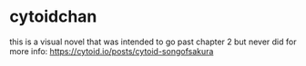 # cytoidchan

this is a visual novel that was intended to go past chapter 2 but never did
for more info: https://cytoid.io/posts/cytoid-songofsakura